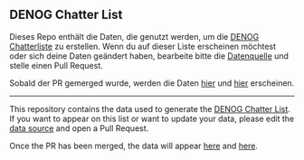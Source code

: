 DENOG Chatter List
------------------

Dieses Repo enthält die Daten, die genutzt werden, um die [DENOG
Chatterliste](https://www.denog.de/de/chatterliste_iframe.html) zu erstellen. Wenn du auf dieser Liste erscheinen
möchtest oder sich deine Daten geändert haben, bearbeite bitte die
[Datenquelle](https://github.com/denog/chatterliste/blob/master/_data/chatterliste.json) und stelle einen Pull
Request.

Sobald der PR gemerged wurde, werden die Daten [hier](https://www.denog.de/de/chatterliste_iframe.html) und
[hier](https://www.denog.de/chatterliste/) erscheinen.


----------------

This repository contains the data used to generate the [DENOG Chatter
List](https://www.denog.de/de/chatterliste_iframe.html). If you want to appear on this list or want to update your data,
please edit the [data source](https://github.com/denog/chatterliste/blob/master/_data/chatterliste.json) and open a Pull
Request.

Once the PR has been merged, the data will appear [here](https://www.denog.de/de/chatterliste_iframe.html) and
[here](https://www.denog.de/chatterliste/).
